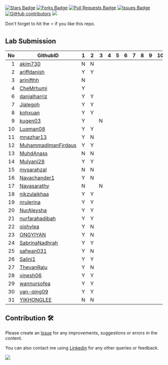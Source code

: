 <a href="https://github.com/drshahizan/software-engineering/stargazers"><img src="https://img.shields.io/github/stars/drshahizan/software-engineering" alt="Stars Badge"/></a>
<a href="https://github.com/drshahizan/software-engineering/network/members"><img src="https://img.shields.io/github/forks/drshahizan/software-engineering" alt="Forks Badge"/></a>
<a href="https://github.com/drshahizan/software-engineering/pulls"><img src="https://img.shields.io/github/issues-pr/drshahizan/software-engineering" alt="Pull Requests Badge"/></a>
<a href="https://github.com/drshahizan/software-engineering/issues"><img src="https://img.shields.io/github/issues/drshahizan/software-engineering" alt="Issues Badge"/></a>
<a href="https://github.com/drshahizan/software-engineering/graphs/contributors"><img alt="GitHub contributors" src="https://img.shields.io/github/contributors/drshahizan/software-engineering?color=2b9348"></a>
![](https://visitor-badge.glitch.me/badge?page_id=drshahizan/software-engineering)

Don't forget to hit the :star: if you like this repo.

## Lab Submission


| No | GithubID | 1 | 2 | 3 | 4 | 5 | 6 | 7 | 8 | 9 | 10 |
| -----: | ----- | :------: | :------: | ------:|------:|------:| ------:|------:|------:|------:| ------:|
| 1 | [akim730](https://github.com/akim730) |N|N|
| 2 | [ariffdanish](https://github.com/ariffdanish) |Y|Y|
| 3 | [arinifthh](https://github.com/arinifthh) |N|
| 4 | [CheMrhumi](https://github.com/CheMrhumi) |Y|
| 6 | [danialharriz](https://github.com/danialharriz)  |Y|Y|
| 7 | [Jialegoh](https://github.com/Jialegoh)  |Y|Y|
| 8 | [kohxuan](https://github.com/kohxuan)  |Y|Y|
| 9 | [kugen03](https://github.com/kugen03)  |Y||N|
| 10 | [Luqman08](https://github.com/Luqman08)  |Y|Y|
| 11 | [mnazhar13](https://github.com/mnazhar13)  |Y|N|
| 12 | [MuhammadImanFirdaus](https://github.com/MuhammadImanFirdaus)  |Y|Y|
| 13 | [MuhdAnass](https://github.com/MuhdAnass)  |N|N|
| 14 | [Mulyani28](https://github.com/Mulyani28)  |Y|Y|
| 15 | [mysarahzal](https://github.com/mysarahzal)  |N|N|
| 16 | [Navachander1](https://github.com/Navachander1) |Y|N|
| 17 | [Navasarathy](https://github.com/Navasarathy)  |N||N|
| 18 | [nikzulaikhaa](https://github.com/nikzulaikhaa)  |Y|Y|
| 19 | [nrulerina](https://github.com/nrulerina)  |Y|Y|
| 20 | [NurAleysha](https://github.com/NurAleysha)  |Y|Y|
| 21 | [nurfarahadibah](https://github.com/nurfarahadibah)  |Y|Y|
| 22 | [oishylea](https://github.com/oishylea)  | Y|N|
| 23 | [ONGYIYAN](https://github.com/ONGYIYAN)  |Y|N|
| 24 | [SabrinaNadhrah](https://github.com/SabrinaNadhrah)  |Y|Y|
| 25 | [safwan031](https://github.com/safwan031)  |Y|N|
| 26 | [Salini1](https://github.com/Salini1)  |Y|Y|
| 27 | [ThevanRaju](https://github.com/ThevanRaju)  |Y|N|
| 28 | [vinesh06](https://github.com/vinesh06)  |Y|Y|
| 29 | [wannursofea](https://github.com/wannursofea)  |Y|Y|
| 30 | [yan-qing09](https://github.com/yan-qing09)  |Y|Y|
| 31 | [YIKHONGLEE](https://github.com/YIKHONGLEE)  |N|N|


## Contribution 🛠️
Please create an [Issue](https://github.com/drshahizan/software-engineering/issues) for any improvements, suggestions or errors in the content.

You can also contact me using [Linkedin](https://www.linkedin.com/in/drshahizan/) for any other queries or feedback.

![](https://visitor-badge.glitch.me/badge?page_id=drshahizan)
